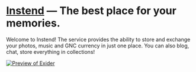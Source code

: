 # [Instend][exider] — The best place for your memories.

Welcome to Instend! The service provides the ability to store and exchange your photos, music and GNC currency in just one place. You can also blog, chat, store everything in collections!

[![Preview of Exider][preview_image]][preview_image_url]

[exider]: https://github.com/astynate/Yexider-Cloud
[preview_image]: https://github.com/astynate/Yexider-Cloud/blob/master/Instend.Documentation/images/Yexider.png
[preview_image_url]: https://github.com/astynate/Yexider-Cloud/blob/master/Instend.Documentation/images/Yexider.png
